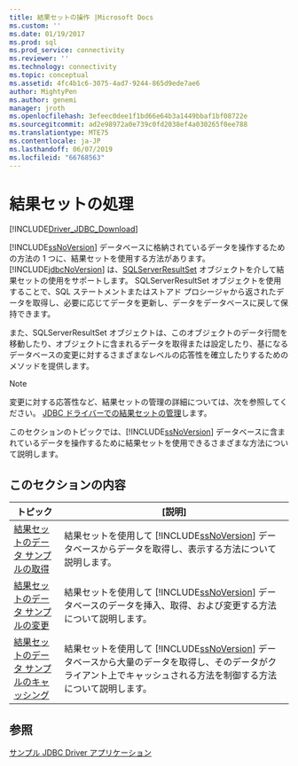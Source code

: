 ```yaml
---
title: 結果セットの操作 |Microsoft Docs
ms.custom: ''
ms.date: 01/19/2017
ms.prod: sql
ms.prod_service: connectivity
ms.reviewer: ''
ms.technology: connectivity
ms.topic: conceptual
ms.assetid: 4fc4b1c6-3075-4ad7-9244-865d9ede7ae6
author: MightyPen
ms.author: genemi
manager: jroth
ms.openlocfilehash: 3efeec0dee1f1bd66e64b3a1449bbaf1bf08722e
ms.sourcegitcommit: ad2e98972a0e739c0fd2038ef4a030265f0ee788
ms.translationtype: MTE75
ms.contentlocale: ja-JP
ms.lasthandoff: 06/07/2019
ms.locfileid: "66768563"
---
```

# <a name="working-with-result-sets"></a>結果セットの処理

[!INCLUDE[Driver_JDBC_Download](../../includes/driver_jdbc_download.md)]

[!INCLUDE[ssNoVersion](../../includes/ssnoversion-md.md)] データベースに格納されているデータを操作するための方法の 1 つに、結果セットを使用する方法があります。 [!INCLUDE[jdbcNoVersion](../../includes/jdbcnoversion_md.md)] は、[SQLServerResultSet](../../connect/jdbc/reference/sqlserverresultset-class.md) オブジェクトを介して結果セットの使用をサポートします。 SQLServerResultSet オブジェクトを使用することで、SQL ステートメントまたはストアド プロシージャから返されたデータを取得し、必要に応じてデータを更新し、データをデータベースに戻して保持できます。  
  
また、SQLServerResultSet オブジェクトは、このオブジェクトのデータ行間を移動したり、オブジェクトに含まれるデータを取得または設定したり、基になるデータベースの変更に対するさまざまなレベルの応答性を確立したりするためのメソッドを提供します。  
  
> [!NOTE]  
> 変更に対する応答性など、結果セットの管理の詳細については、次を参照してください。 [JDBC ドライバーでの結果セットの管理](../../connect/jdbc/managing-result-sets-with-the-jdbc-driver.md)します。  
  
このセクションのトピックでは、[!INCLUDE[ssNoVersion](../../includes/ssnoversion-md.md)] データベースに含まれているデータを操作するために結果セットを使用できるさまざまな方法について説明します。  
  
## <a name="in-this-section"></a>このセクションの内容  
  
| トピック                                                                                        | [説明]                                                                                                                                                                                          |
| -------------------------------------------------------------------------------------------- | ---------------------------------------------------------------------------------------------------------------------------------------------------------------------------------------------------- |
| [結果セットのデータ サンプルの取得](../../connect/jdbc/retrieving-result-set-data-sample.md) | 結果セットを使用して [!INCLUDE[ssNoVersion](../../includes/ssnoversion-md.md)] データベースからデータを取得し、表示する方法について説明します。                                                         |
| [結果セットのデータ サンプルの変更](../../connect/jdbc/modifying-result-set-data-sample.md)   | 結果セットを使用して [!INCLUDE[ssNoVersion](../../includes/ssnoversion-md.md)] データベースのデータを挿入、取得、および変更する方法について説明します。                                                      |
| [結果セットのデータ サンプルのキャッシング](../../connect/jdbc/caching-result-set-data-sample.md)       | 結果セットを使用して [!INCLUDE[ssNoVersion](../../includes/ssnoversion-md.md)] データベースから大量のデータを取得し、そのデータがクライアント上でキャッシュされる方法を制御する方法について説明します。 |
  
## <a name="see-also"></a>参照

 [サンプル JDBC Driver アプリケーション](../../connect/jdbc/sample-jdbc-driver-applications.md)  
  
